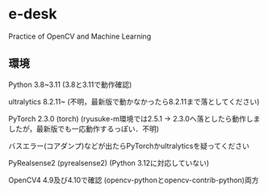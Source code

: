 # e-desk
Practice of OpenCV and Machine Learning

## 環境

Python 3.8~3.11 (3.8と3.11で動作確認)

ultralytics 8.2.11~ (不明，最新版で動かなかったら8.2.11まで落としてください)

PyTorch 2.3.0  (torch) (ryusuke-m環境では2.5.1 -> 2.3.0へ落としたら動作しましたが，最新版でも一応動作するっぽい．不明)

バスエラー(コアダンプ)などが出たらPyTorchかultralyticsを疑ってください

PyRealsense2 (pyrealsense2) (Python 3.12に対応していない)

OpenCV4 4.9及び4.10で確認 (opencv-pythonとopencv-contrib-python)両方
